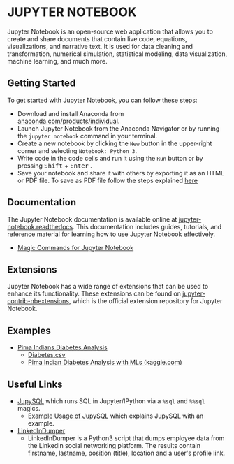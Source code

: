 # JUPYTER NOTEBOOK

Jupyter Notebook is an open-source web application that allows you to create and share documents that contain live code, equations, visualizations, and narrative text. It is used for data cleaning and transformation, numerical simulation, statistical modeling, data visualization, machine learning, and much more.

## Getting Started

To get started with Jupyter Notebook, you can follow these steps:

- Download and install Anaconda from [anaconda.com/products/individual](https://www.anaconda.com/download).
- Launch Jupyter Notebook from the Anaconda Navigator or by running the `jupyter notebook` command in your terminal.
- Create a new notebook by clicking the `New` button in the upper-right corner and selecting `Notebook: Python 3`.
- Write code in the code cells and run it using the `Run` button or by pressing <kbd>Shift</kbd> + <kbd>Enter</kbd> .
- Save your notebook and share it with others by exporting it as an HTML or PDF file. To save as PDF file follow the steps explained [here](../linux/setup.necessary.features.on.linux.md#convert-output-to-pdf)

## Documentation

The Jupyter Notebook documentation is available online at [jupyter-notebook.readthedocs](https://jupyter-notebook.readthedocs.io/en/stable/). This documentation includes guides, tutorials, and reference material for learning how to use Jupyter Notebook effectively.

- [Magic Commands for Jupyter Notebook](./magic.commands.md)

## Extensions

Jupyter Notebook has a wide range of extensions that can be used to enhance its functionality. These extensions can be found on [jupyter-contrib-nbextensions](https://jupyter-contrib-nbextensions.readthedocs.io/en/latest/install.html), which is the official extension repository for Jupyter Notebook.

## Examples

- [Pima Indians Diabetes Analysis](./example.diabetes/pima.indians.diabetes.analysis.ipynb)
  - [Diabetes.csv](./example.diabetes/diabetes.csv)
  - [Pima Indian Diabetes Analysis with MLs (kaggle.com)](https://www.kaggle.com/code/siykim/pima-indian-diabetes-analysis-with-mls/notebook?scriptVersionId=20681301)

## Useful Links

- [JupySQL](https://github.com/ploomber/jupysql) which runs SQL in Jupyter/IPython via a `%sql` and `%%sql` magics.
  - [Example Usage of JupySQL](https://twitter.com/Sumanth_077/status/1675499731454406656?t=jxksa2sWC0B19gPxeQ4w5Q&s=35) which explains JupySQL with an example.
- [LinkedInDumper](https://www.kitploit.com/2023/06/linkedindumper-tool-to-dump-company.html)
  - LinkedInDumper is a Python3 script that dumps employee data from the LinkedIn social networking platform. The results contain firstname, lastname, position (title), location and a user's profile link.
